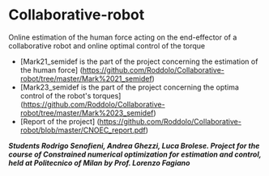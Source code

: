 # Collaborative-robot
Online estimation of the human force acting on the end-effector of a collaborative robot and online optimal control of the torque

- [Mark21_semidef is the part of the project concerning the estimation of the human force] (https://github.com/Roddolo/Collaborative-robot/tree/master/Mark%2021_semidef)
- [Mark23_semidef is the part of the project concerning the optima control of the robot's torques] (https://github.com/Roddolo/Collaborative-robot/tree/master/Mark%2023_semidef)
- [Report of the project] (https://github.com/Roddolo/Collaborative-robot/blob/master/CNOEC_report.pdf)

***Students Rodrigo Senofieni, Andrea Ghezzi, Luca Brolese. Project for the course of Constrained numerical optimization for estimation and control, held at Politecnico of Milan by Prof. Lorenzo Fagiano***
